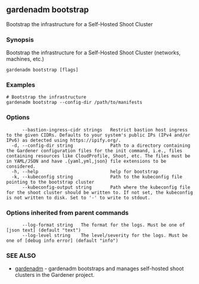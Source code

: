 ## gardenadm bootstrap

Bootstrap the infrastructure for a Self-Hosted Shoot Cluster

### Synopsis

Bootstrap the infrastructure for a Self-Hosted Shoot Cluster (networks, machines, etc.)

```
gardenadm bootstrap [flags]
```

### Examples

```
# Bootstrap the infrastructure
gardenadm bootstrap --config-dir /path/to/manifests
```

### Options

```
      --bastion-ingress-cidr strings   Restrict bastion host ingress to the given CIDRs. Defaults to your system's public IPs (IPv4 and/or IPv6) as detected using https://ipify.org/.
  -d, --config-dir string              Path to a directory containing the Gardener configuration files for the init command, i.e., files containing resources like CloudProfile, Shoot, etc. The files must be in YAML/JSON and have .{yaml,yml,json} file extensions to be considered.
  -h, --help                           help for bootstrap
  -k, --kubeconfig string              Path to the kubeconfig file pointing to the bootstrap cluster
      --kubeconfig-output string       Path where the kubeconfig file for the shoot cluster should be written to. If not set, the kubeconfig is not written to disk. Set to '-' to write to stdout.
```

### Options inherited from parent commands

```
      --log-format string   The format for the logs. Must be one of [json text] (default "text")
      --log-level string    The level/severity for the logs. Must be one of [debug info error] (default "info")
```

### SEE ALSO

* [gardenadm](gardenadm.md)	 - gardenadm bootstraps and manages self-hosted shoot clusters in the Gardener project.
